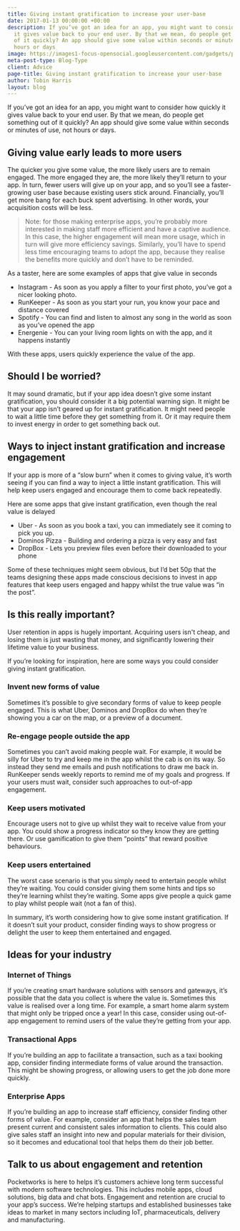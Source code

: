 ```yaml
---
title: Giving instant gratification to increase your user-base
date: 2017-01-13 00:00:00 +00:00
description: If you’ve got an idea for an app, you might want to consider how quickly
  it gives value back to your end user. By that we mean, do people get something out
  of it quickly? An app should give some value within seconds or minutes of use, not
  hours or days
image: https://images1-focus-opensocial.googleusercontent.com/gadgets/proxy?container=focus&resize_w=1024&refresh=2592000&url=https://pocketworks-website.s3.amazonaws.com/jogging.jpg
meta-post-type: Blog-Type
client: Advice
page-title: Giving instant gratification to increase your user-base
author: Tobin Harris
layout: blog
---
```


If you’ve got an idea for an app, you might want to consider how quickly it gives value back to your end user. By that we mean, do people get something out of it quickly? An app should give some value within seconds or minutes of use, not hours or days.

<!--more-->

## Giving value early leads to more users
The quicker you give some value, the more likely users are to remain engaged. The more engaged they are, the more likely they’ll return to your app. In turn, fewer users will give up on your app, and so you’ll see a faster-growing user base because existing users stick around. Financially, you’ll get more bang for each buck spent advertising. In other words, your acquisition costs will be less.

> Note: for those making enterprise apps, you’re probably more interested in making staff more efficient and have a captive audience. In this case, the higher engagement will mean more usage, which in turn will give more efficiency savings. Similarly, you’ll have to spend less time encouraging teams to adopt the app, because they realise the benefits more quickly and don’t have to be reminded.

As a taster, here are some examples of apps that give value in seconds

* Instagram -  As soon as you apply a filter to your first photo, you’ve got a nicer looking photo.
* RunKeeper - As soon as you start your run, you know your pace and distance covered
* Spotify - You can find and listen to almost any song in the world as soon as you’ve opened the app
* Energenie - You can your living room lights on with the app, and it happens instantly

With these apps, users quickly experience the value of the app.

## Should I be worried?
It may sound dramatic, but if your app idea doesn’t give some instant gratification, you should consider it a big potential warning sign. It might be that your app isn’t geared up for instant gratification. It might need people to wait a little time before they get something from it. Or it may require them to invest energy in order to get something back out.  

## Ways to inject instant gratification and increase engagement
If your app is more of a “slow burn” when it comes to giving value, it’s worth seeing if you can find a way to inject a little instant gratification. This will help keep users engaged and encourage them to come back repeatedly.

Here are some apps that give instant gratification, even though the real value is delayed

* Uber - As soon as you book a taxi, you can immediately see it coming to pick you up.
* Dominos Pizza - Building and ordering a pizza is very easy and fast
* DropBox - Lets you preview files even before their downloaded to your phone

Some of these techniques might seem obvious, but I’d bet 50p that the teams designing these apps made conscious decisions to invest in app features that keep users engaged and happy whilst the true value was “in the post”.

## Is this really important?
User retention in apps is hugely important. Acquiring users isn't cheap, and losing them is just wasting that money, and significantly lowering their lifetime value to your business.

If you’re looking for inspiration, here are some ways you could consider giving instant gratification.

### Invent new forms of value
Sometimes it’s possible to give secondary forms of value to keep people engaged. This is what Uber, Dominos and DropBox do when they’re showing you a car on the map, or a preview of a document.  

### Re-engage people outside the app
Sometimes you can’t avoid making people wait. For example, it would be silly for Uber to try and keep me in the app whilst the cab is on its way. So instead they send me emails and push notifications to draw me back in. RunKeeper sends weekly reports to remind me of my goals and progress. If your users must wait, consider such approaches to out-of-app engagement.

### Keep users motivated
Encourage users not to give up whilst they wait to receive value from your app. You could show a progress indicator so they know they are getting there. Or use gamification to give them “points” that reward positive behaviours.

### Keep users entertained
The worst case scenario is that you simply need to entertain people whilst they’re waiting. You could consider giving them some hints and tips so they’re learning whilst they’re waiting. Some apps give people a quick game to play whilst people wait (not a fan of this).

In summary, it’s worth considering how to give some instant gratification. If it doesn’t suit your product, consider finding ways to show progress or delight the user to keep them entertained and engaged.

## Ideas for your industry

### Internet of Things
If you’re creating smart hardware solutions with sensors and gateways, it’s possible that the data you collect is where the value is. Sometimes this value is realised over a long time. For example, a smart home alarm system that might only be tripped once a year! In this case, consider using out-of-app engagement to remind users of the value they’re getting from your app.

### Transactional Apps
If you’re building an app to facilitate a transaction, such as a taxi booking app, consider finding intermediate forms of value around the transaction. This might be showing progress, or allowing users to get the job done more quickly.

### Enterprise Apps
If you’re building an app to increase staff efficiency, consider finding other forms of value. For example, consider an app that helps the sales team present current and consistent sales information to clients. This could also give sales staff an insight into new and popular materials for their division, so it becomes and educational tool that helps them do their job better.

## Talk to us about engagement and retention

Pocketworks is here to helps it’s customers achieve long term successful with modern software technologies. This includes mobile apps, cloud solutions, big data and chat bots. Engagement and retention are crucial to your app’s success. We’re helping startups and established businesses take ideas to market in many sectors including IoT, pharmaceuticals, delivery and manufacturing.
